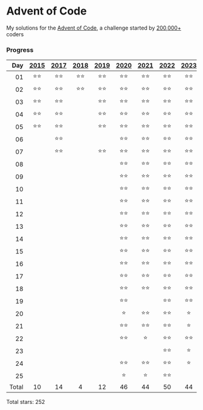 # Advent of Code

My solutions for the [Advent of Code](https://adventofcode.com), a challenge started by [200,000+](https://adventofcode.com/2023/stats) coders

### Progress
| Day |[2015](https://adventofcode.com/2015)|[2017](https://adventofcode.com/2017)|[2018](https://adventofcode.com/2018)|[2019](https://adventofcode.com/2019)|[2020](https://adventofcode.com/2020)|[2021](https://adventofcode.com/2021)|[2022](https://adventofcode.com/2022)|[2023](https://adventofcode.com/2023)|[2024](https://adventofcode.com/2024)|
| --: | :--------: | :--------: | :--------: | :--------: | :--------: | :--------: | :--------: | :--------: | :--------: |
| 01  |:star::star:|:star::star:|:star::star:|:star::star:|:star::star:|:star::star:|:star::star:|:star::star:|:star::star:
| 02  |:star::star:|:star::star:|:star::star:|:star::star:|:star::star:|:star::star:|:star::star:|:star::star:|:star::star:
| 03  |:star::star:|:star::star:||:star::star:|:star::star:|:star::star:|:star::star:|:star::star:|:star::star:
| 04  |:star::star:|:star::star:||:star::star:|:star::star:|:star::star:|:star::star:|:star::star:|:star::star:
| 05  |:star::star:|:star::star:||:star::star:|:star::star:|:star::star:|:star::star:|:star::star:|:star::star:
| 06  ||:star::star:|||:star::star:|:star::star:|:star::star:|:star::star:|:star::star:
| 07  ||:star::star:||:star::star:|:star::star:|:star::star:|:star::star:|:star::star:|:star::star:
| 08  |||||:star::star:|:star::star:|:star::star:|:star::star:|:star::star:
| 09  |||||:star::star:|:star::star:|:star::star:|:star::star:|:star::star:
| 10  |||||:star::star:|:star::star:|:star::star:|:star::star:|
| 11  |||||:star::star:|:star::star:|:star::star:|:star::star:|:star::star:
| 12  |||||:star::star:|:star::star:|:star::star:|:star::star:|
| 13  |||||:star::star:|:star::star:|:star::star:|:star::star:|:star::star:
| 14  |||||:star::star:|:star::star:|:star::star:|:star::star:|:star::star:
| 15  |||||:star::star:|:star::star:|:star::star:|:star::star:|:star::star:
| 16  |||||:star::star:|:star::star:|:star::star:|:star::star:|:star::star:
| 17  |||||:star::star:|:star::star:|:star::star:|:star::star:|
| 18  |||||:star::star:|:star::star:|:star::star:|:star::star:|
| 19  |||||:star::star:||:star::star:|:star::star:|
| 20  |||||:star:|:star::star:|:star::star:|:star:|
| 21  |||||:star::star:|:star::star:|:star::star:|:star:|
| 22  |||||:star::star:|:star:|:star::star:|:star::star:|
| 23  |||||||:star::star:|:star:|
| 24  |||||:star::star:|:star::star:|:star::star:|:star:|
| 25  |||||:star:|:star:|:star::star:||
| Total | 10 | 14 | 4 | 12 | 46 | 44 | 50 | 44 | 28

Total stars: 252
